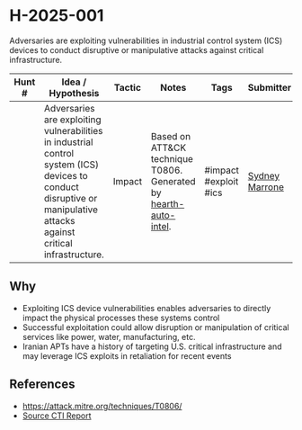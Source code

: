 # H-2025-001

Adversaries are exploiting vulnerabilities in industrial control system (ICS) devices to conduct disruptive or manipulative attacks against critical infrastructure.

| Hunt #       | Idea / Hypothesis                                                      | Tactic         | Notes                                                                              | Tags                           | Submitter           |
|--------------|-------------------------------------------------------------------------|----------------|------------------------------------------------------------------------------------|--------------------------------|---------------------|
| | Adversaries are exploiting vulnerabilities in industrial control system (ICS) devices to conduct disruptive or manipulative attacks against critical infrastructure. | Impact | Based on ATT&CK technique T0806. Generated by [hearth-auto-intel](https://github.com/THORCollective/HEARTH). | #impact #exploit #ics | [Sydney Marrone](https://www.linkedin.com/in/sydneymarrone/) |

## Why
- Exploiting ICS device vulnerabilities enables adversaries to directly impact the physical processes these systems control
- Successful exploitation could allow disruption or manipulation of critical services like power, water, manufacturing, etc.
- Iranian APTs have a history of targeting U.S. critical infrastructure and may leverage ICS exploits in retaliation for recent events

## References
- https://attack.mitre.org/techniques/T0806/
- [Source CTI Report](https://dispatch.thorcollective.com/p/purple-teaming-the-fallout-a-red)